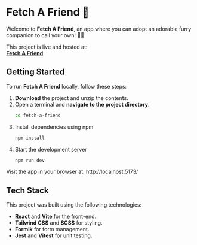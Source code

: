 # Fetch A Friend 🐾

Welcome to **Fetch A Friend**, an app where you can adopt an adorable furry companion to call your own! 🐶🐱

This project is live and hosted at:  
[**Fetch A Friend**](https://fetch-a-friend-eight.vercel.app/)

## Getting Started

To run **Fetch A Friend** locally, follow these steps:

1. **Download** the project and unzip the contents.
2. Open a terminal and **navigate to the project directory**:
   ```bash
   cd fetch-a-friend
3. Install dependencies using npm
   ```bash   
   npm install
4. Start the development server
   ```bash   
   npm run dev

Visit the app in your browser at:
http://localhost:5173/


## Tech Stack
This project was built using the following technologies:

- **React** and **Vite** for the front-end.
- **Tailwind CSS** and **SCSS** for styling.
- **Formik** for form management.
- **Jest** and **Vitest** for unit testing.
